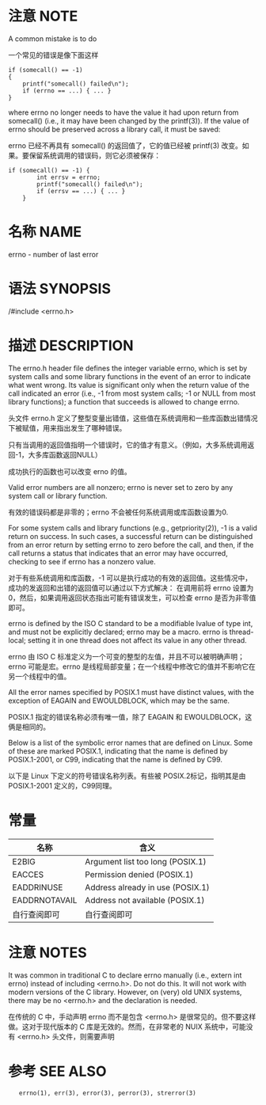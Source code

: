 # 注意 NOTE

A common mistake is to do

一个常见的错误是像下面这样

```
if (somecall() == -1) 
{
	printf("somecall() failed\n");
	if (errno == ...) { ... }
}
```

where errno no longer needs to have the value it had upon return from somecall() (i.e., it may have been changed by the printf(3)).  If the  value
of errno should be preserved across a library call, it must be saved:

errno 已经不再具有 somecall() 的返回值了，它的值已经被 printf(3) 改变。如果。要保留系统调用的错误码，则它必须被保存：

```
if (somecall() == -1) {
		int errsv = errno;
		printf("somecall() failed\n");
		if (errsv == ...) { ... }
	}
```

# 名称 NAME

errno - number of last error

# 语法 SYNOPSIS

/#include <errno.h>

# 描述 DESCRIPTION

The errno.h header file defines the integer variable errno, which is set by system calls and some library functions in the event of an error to
indicate what went wrong.  Its value is significant only when the return value of the call indicated an error (i.e., -1 from most system calls; -1
or NULL from most library functions); a function that succeeds is allowed to change errno.

头文件 errno.h 定义了整型变量出错值，这些值在系统调用和一些库函数出错情况下被赋值，用来指出发生了哪种错误。

只有当调用的返回值指明一个错误时，它的值才有意义。（例如，大多系统调用返回-1，大多库函数返回NULL）

成功执行的函数也可以改变 erno 的值。

Valid error numbers are all nonzero; errno is never set to zero by any system call or library function.

有效的错误码都是非零的；errno 不会被任何系统调用或库函数设置为0.

For  some  system  calls and library functions (e.g., getpriority(2)), -1 is a valid return on success.  In such cases, a successful return can be
distinguished from an error return by setting errno to zero before the call, and then, if the call returns a status that indicates that  an  error
may have occurred, checking to see if errno has a nonzero value.

对于有些系统调用和库函数，-1 可以是执行成功的有效的返回值。这些情况中，成功的发返回和出错的返回值可以通过以下方式解决：
在调用前将 errno 设置为0，然后，如果调用返回状态指出可能有错误发生，可以检查 errno 是否为非零值即可。

errno is defined by the ISO C standard to be a modifiable lvalue of type int, and must not be explicitly declared; errno may be a macro.  errno is
thread-local; setting it in one thread does not affect its value in any other thread.

errno 由 ISO C 标准定义为一个可变的整型的左值，并且不可以被明确声明；errno 可能是宏。errno 是线程局部变量；在一个线程中修改它的值并不影响它在另一个线程中的值。

All the error names specified by POSIX.1 must have distinct values, with the exception of EAGAIN and EWOULDBLOCK, which may be the same.

POSIX.1 指定的错误名称必须有唯一值，除了 EAGAIN 和 EWOULDBLOCK，这俩是相同的。

Below is a list of the symbolic error names that are defined on Linux.  Some of these are marked POSIX.1, indicating that the name is  defined  by
POSIX.1-2001, or C99, indicating that the name is defined by C99.

以下是 Linux 下定义的符号错误名称列表。有些被 POSIX.2标记，指明其是由 POSIX.1-2001 定义的，C99同理。

# 常量

| 名称 | 含义 |
| - | - |
| E2BIG |  Argument list too long (POSIX.1) |
| EACCES | Permission denied (POSIX.1) |
| EADDRINUSE | Address already in use (POSIX.1) |
| EADDRNOTAVAIL | Address not available (POSIX.1) |
| 自行查阅即可 | 自行查阅即可 |

# 注意 NOTES

It  was  common  in traditional C to declare errno manually (i.e., extern int errno) instead of including <errno.h>.  Do not do this.  It will not work with modern versions of the C library.  However, on (very) old UNIX systems, there may be no <errno.h> and the declaration is needed.

在传统的 C 中，手动声明 errno 而不是包含 <errno.h> 是很常见的。但不要这样做。这对于现代版本的 C 库是无效的。然而，在非常老的 NUIX 系统中，可能没有 <errno.h> 头文件，则需要声明

# 参考 SEE ALSO

       errno(1), err(3), error(3), perror(3), strerror(3)
